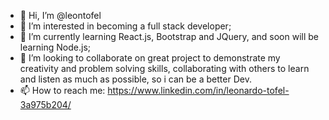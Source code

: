 - 👋 Hi, I’m @leontofel
- 👀 I’m interested in becoming a full stack developer;
- 🌱 I’m currently learning React.js, Bootstrap and JQuery, and soon will be learning Node.js;
- 💞️ I’m looking to collaborate on great project to demonstrate my creativity and problem solving skills, collaborating with others to learn and listen as much as possible, so i can be a better Dev.
- 📫 How to reach me: https://www.linkedin.com/in/leonardo-tofel-3a975b204/

<!---
leontofel/leontofel is a ✨ special ✨ repository because its `README.md` (this file) appears on your GitHub profile.
You can click the Preview link to take a look at your changes.
--->
